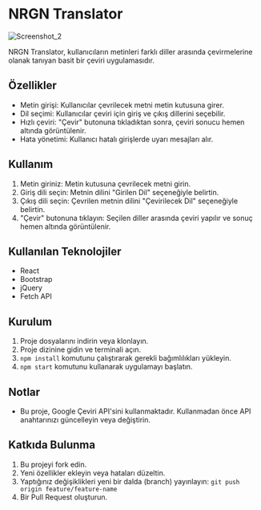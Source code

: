 # NRGN Translator

![Screenshot_2](https://github.com/nrgncorp/React-Google-Translator-App/assets/106927887/c831fb05-13d1-49fd-aa64-d3ef0d51baea)

NRGN Translator, kullanıcıların metinleri farklı diller arasında çevirmelerine olanak tanıyan basit bir çeviri uygulamasıdır.

## Özellikler

- Metin girişi: Kullanıcılar çevrilecek metni metin kutusuna girer.
- Dil seçimi: Kullanıcılar çeviri için giriş ve çıkış dillerini seçebilir.
- Hızlı çeviri: "Çevir" butonuna tıkladıktan sonra, çeviri sonucu hemen altında görüntülenir.
- Hata yönetimi: Kullanıcı hatalı girişlerde uyarı mesajları alır.

## Kullanım

1. Metin giriniz: Metin kutusuna çevrilecek metni girin.
2. Giriş dili seçin: Metnin dilini "Girilen Dil" seçeneğiyle belirtin.
3. Çıkış dili seçin: Çevrilen metnin dilini "Çevirilecek Dil" seçeneğiyle belirtin.
4. "Çevir" butonuna tıklayın: Seçilen diller arasında çeviri yapılır ve sonuç hemen altında görüntülenir.

## Kullanılan Teknolojiler

- React
- Bootstrap
- jQuery
- Fetch API

## Kurulum

1. Proje dosyalarını indirin veya klonlayın.
2. Proje dizinine gidin ve terminali açın.
3. `npm install` komutunu çalıştırarak gerekli bağımlılıkları yükleyin.
4. `npm start` komutunu kullanarak uygulamayı başlatın.

## Notlar

- Bu proje, Google Çeviri API'sini kullanmaktadır. Kullanmadan önce API anahtarınızı güncelleyin veya değiştirin.

## Katkıda Bulunma

1. Bu projeyi fork edin.
2. Yeni özellikler ekleyin veya hataları düzeltin.
3. Yaptığınız değişiklikleri yeni bir dalda (branch) yayınlayın: `git push origin feature/feature-name`
4. Bir Pull Request oluşturun.
